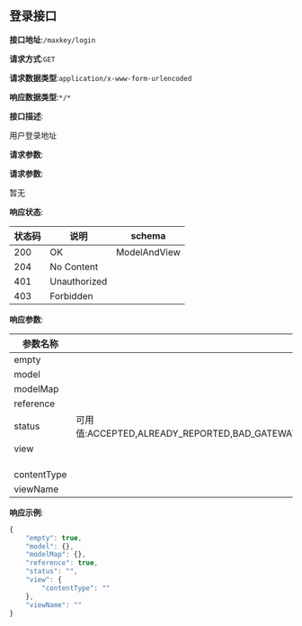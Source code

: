 

## 登录接口


**接口地址**:`/maxkey/login`


**请求方式**:`GET`


**请求数据类型**:`application/x-www-form-urlencoded`


**响应数据类型**:`*/*`


**接口描述**:<p>用户登录地址</p>



**请求参数**:


**请求参数**:


暂无


**响应状态**:


| 状态码 | 说明 | schema |
| -------- | -------- | ----- | 
|200|OK|ModelAndView|
|204|No Content||
|401|Unauthorized||
|403|Forbidden||


**响应参数**:


| 参数名称 | 参数说明 | 类型 | schema |
| -------- | -------- | ----- |----- | 
|empty||boolean||
|model||object||
|modelMap||object||
|reference||boolean||
|status|可用值:ACCEPTED,ALREADY_REPORTED,BAD_GATEWAY,BAD_REQUEST,BANDWIDTH_LIMIT_EXCEEDED,CHECKPOINT,CONFLICT,CONTINUE,CREATED,DESTINATION_LOCKED,EXPECTATION_FAILED,FAILED_DEPENDENCY,FORBIDDEN,FOUND,GATEWAY_TIMEOUT,GONE,HTTP_VERSION_NOT_SUPPORTED,IM_USED,INSUFFICIENT_SPACE_ON_RESOURCE,INSUFFICIENT_STORAGE,INTERNAL_SERVER_ERROR,I_AM_A_TEAPOT,LENGTH_REQUIRED,LOCKED,LOOP_DETECTED,METHOD_FAILURE,METHOD_NOT_ALLOWED,MOVED_PERMANENTLY,MOVED_TEMPORARILY,MULTIPLE_CHOICES,MULTI_STATUS,NETWORK_AUTHENTICATION_REQUIRED,NON_AUTHORITATIVE_INFORMATION,NOT_ACCEPTABLE,NOT_EXTENDED,NOT_FOUND,NOT_IMPLEMENTED,NOT_MODIFIED,NO_CONTENT,OK,PARTIAL_CONTENT,PAYLOAD_TOO_LARGE,PAYMENT_REQUIRED,PERMANENT_REDIRECT,PRECONDITION_FAILED,PRECONDITION_REQUIRED,PROCESSING,PROXY_AUTHENTICATION_REQUIRED,REQUESTED_RANGE_NOT_SATISFIABLE,REQUEST_ENTITY_TOO_LARGE,REQUEST_HEADER_FIELDS_TOO_LARGE,REQUEST_TIMEOUT,REQUEST_URI_TOO_LONG,RESET_CONTENT,SEE_OTHER,SERVICE_UNAVAILABLE,SWITCHING_PROTOCOLS,TEMPORARY_REDIRECT,TOO_EARLY,TOO_MANY_REQUESTS,UNAUTHORIZED,UNAVAILABLE_FOR_LEGAL_REASONS,UNPROCESSABLE_ENTITY,UNSUPPORTED_MEDIA_TYPE,UPGRADE_REQUIRED,URI_TOO_LONG,USE_PROXY,VARIANT_ALSO_NEGOTIATES|string||
|view||View|View|
|&emsp;&emsp;contentType||string||
|viewName||string||


**响应示例**:
```javascript
{
	"empty": true,
	"model": {},
	"modelMap": {},
	"reference": true,
	"status": "",
	"view": {
		"contentType": ""
	},
	"viewName": ""
}
```